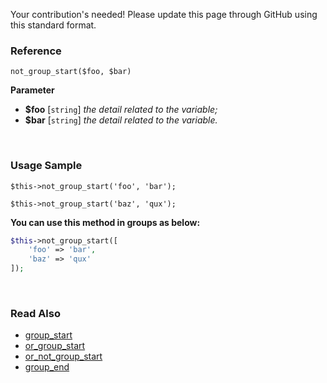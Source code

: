 Your contribution's needed!
Please update this page through GitHub using this standard format.

### Reference
`not_group_start($foo, $bar)`

**Parameter**
* **$foo** [`string`] *the detail related to the variable;*
* **$bar** [`string`] *the detail related to the variable.*

&nbsp;

### Usage Sample
`$this->not_group_start('foo', 'bar');`

`$this->not_group_start('baz', 'qux');`

**You can use this method in groups as below:**
```php
$this->not_group_start([
    'foo' => 'bar',
    'baz' => 'qux'
]);
```

&nbsp;

### Read Also
* [group_start](./group_start)
* [or_group_start](./or_group_start)
* [or_not_group_start](./or_not_group_start)
* [group_end](./group_end)
